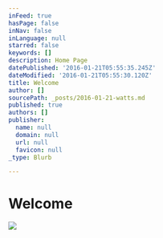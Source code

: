 ```yaml
---
inFeed: true
hasPage: false
inNav: false
inLanguage: null
starred: false
keywords: []
description: Home Page
datePublished: '2016-01-21T05:55:35.245Z'
dateModified: '2016-01-21T05:55:30.120Z'
title: Welcome
author: []
sourcePath: _posts/2016-01-21-watts.md
published: true
authors: []
publisher:
  name: null
  domain: null
  url: null
  favicon: null
_type: Blurb

---
```

# Welcome
![](https://the-grid-user-content.s3-us-west-2.amazonaws.com/e1151f4b-3edf-4be3-9eee-92a9b39262a5.jpg)
